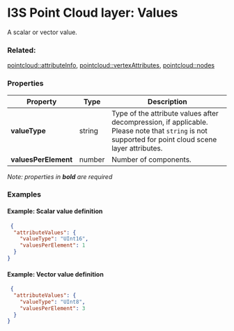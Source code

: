 # I3S Point Cloud layer: Values

A scalar or vector value.

### Related:

[pointcloud::attributeInfo](attributeInfo.md), [pointcloud::vertexAttributes](vertexAttributes.md), [pointcloud::nodes](nodes.md)
### Properties

| Property | Type | Description |
| --- | --- | --- |
| **valueType** | string | Type of the attribute values after decompression, if applicable. Please note that `string` is not supported for point cloud scene layer attributes. |
| **valuesPerElement** | number | Number of components. |

*Note: properties in **bold** are required*

### Examples 

#### Example: Scalar value definition 

```json
 {
  "attributeValues": {
    "valueType": "UInt16",
    "valuesPerElement": 1
  }
} 
````

#### Example: Vector value definition 

```json
 {
  "attributeValues": {
    "valueType": "UInt8",
    "valuesPerElement": 3
  }
} 
````

